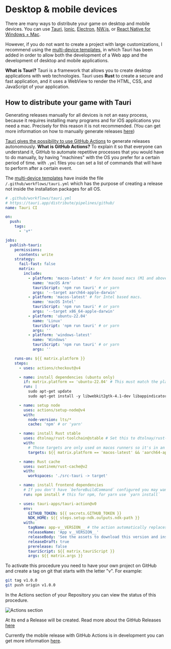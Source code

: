 # Desktop & mobile devices

There are many ways to distribute your game on desktop and mobile devices. You can use [Tauri](https://v2.tauri.app/), [Ionic](https://ionicframework.com/), [Electron](https://www.electronjs.org/), [NW.js](https://nwjs.io/), or [React Native for Windows + Mac](https://microsoft.github.io/react-native-windows/).

However, if you do not want to create a project with large customizations, I recommend using the [multi-device templates](/start/getting-started.md#project-initialization), in which Tauri has been added in order to allow both the development of a Web app and the development of desktop and mobile applications.

**What is Tauri?** Tauri is a framework that allows you to create desktop applications with web technologies. Tauri uses **Rust** to create a secure and fast application, and it uses a WebView to render the HTML, CSS, and JavaScript of your application.

## How to distribute your game with Tauri

Generating releases manually for all devices is not an easy process, because it requires installing many programs and for iOS applications you need a mac. Precisely for this reason it is not recommended. (You can get more information on how to manually generate releases [here](https://v2.tauri.app/distribute/))

[Tauri gives the possibility to use GitHub Actions](https://v2.tauri.app/distribute/pipelines/github/) to generate releases autonomously. **What is GitHub Actions?** To explain it so that everyone can understand it, GitHub to automate repetitive processes that you would have to do manually, by having "machines" with the OS you prefer for a certain period of time. with `.yml` files you can set a list of commands that will have to perform after a certain event.

The [multi-device templates](/start/getting-started.md#project-initialization) have inside the file `/.github/workflows/tauri.yml` which has the purpose of creating a release not inside the installation packages for all OS.

```yml
# .github/workflows/tauri.yml
# https://tauri.app/distribute/pipelines/github/
name: Tauri CI

on:
  push:
    tags:
      - 'v*'

jobs:
  publish-tauri:
    permissions:
      contents: write
    strategy:
      fail-fast: false
      matrix:
        include:
          - platform: 'macos-latest' # for Arm based macs (M1 and above).
            name: 'macOS Arm'
            tauriScript: 'npm run tauri' # or yarn
            args: '--target aarch64-apple-darwin'
          - platform: 'macos-latest' # for Intel based macs.
            name: 'macOS Intel'
            tauriScript: 'npm run tauri' # or yarn
            args: '--target x86_64-apple-darwin'
          - platform: 'ubuntu-22.04'
            name: 'Linux'
            tauriScript: 'npm run tauri' # or yarn
            args: ''
          - platform: 'windows-latest'
            name: 'Windows'
            tauriScript: 'npm run tauri' # or yarn
            args: ''

    runs-on: ${{ matrix.platform }}
    steps:
      - uses: actions/checkout@v4

      - name: install dependencies (ubuntu only)
        if: matrix.platform == 'ubuntu-22.04' # This must match the platform value defined above.
        run: |
          sudo apt-get update
          sudo apt-get install -y libwebkit2gtk-4.1-dev libappindicator3-dev librsvg2-dev patchelf

      - name: setup node
        uses: actions/setup-node@v4
        with:
          node-version: lts/*
          cache: 'npm' # or 'yarn'

      - name: install Rust stable
        uses: dtolnay/rust-toolchain@stable # Set this to dtolnay/rust-toolchain@nightly
        with:
          # Those targets are only used on macos runners so it's in an `if` to slightly speed up windows and linux builds.
          targets: ${{ matrix.platform == 'macos-latest' && 'aarch64-apple-darwin,x86_64-apple-darwin' || '' }}

      - name: Rust cache
        uses: swatinem/rust-cache@v2
        with:
          workspaces: './src-tauri -> target'

      - name: install frontend dependencies
        # If you don't have `beforeBuildCommand` configured you may want to build your frontend here too.
        run: npm install # this for npm, for yarn use `yarn install`

      - uses: tauri-apps/tauri-action@v0
        env:
          GITHUB_TOKEN: ${{ secrets.GITHUB_TOKEN }}
          NDK_HOME: ${{ steps.setup-ndk.outputs.ndk-path }}
        with:
          tagName: app-v__VERSION__ # the action automatically replaces \_\_VERSION\_\_ with the app version.
          releaseName: 'App v__VERSION__'
          releaseBody: 'See the assets to download this version and install.'
          releaseDraft: true
          prerelease: false
          tauriScript: ${{ matrix.tauriScript }}
          args: ${{ matrix.args }}
```

To activate this procedure you need to have your own project on GitHub and create a tag on git that starts with the letter "v". For example:

```bash
git tag v1.0.0
git push origin v1.0.0
```

In the Actions section of your Repository you can view the status of this procedure.

![Actions section](https://github.com/user-attachments/assets/b39055a9-02a7-472b-930f-daf0a9c6c78b")

At its end a Release will be created. Read more about the GitHub Releases [here](https://docs.github.com/en/repositories/releasing-projects-on-github/viewing-your-repositorys-releases-and-tags)

Currently the mobile release with GitHub Actions is in development you can get more information [here](https://github.com/tauri-apps/tauri-action/pull/924).
